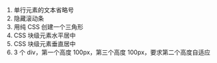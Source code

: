 1. 单行元素的文本省略号
2. 隐藏滚动条
3. 用纯 CSS 创建一个三角形
4. CSS 块级元素水平居中
5. CSS 块级元素垂直居中
6. 3 个 div，第一个高度 100px，第三个高度 100px，要求第二个高度自适应
